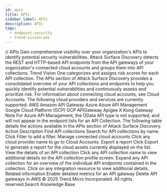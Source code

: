 ```yaml
---
id: apis
title: APIs
sidebar_label: APIs
description: APIs
tags:
  - endpoint-security
  - trend-vision-one
---
```


/*<![CDATA[*/ $('#title').html($('meta[name=map-description]').attr('content')); /*]]>*/ APIs Gain comprehensive visibility over your organization's APIs to identify potential security vulnerabilities. Attack Surface Discovery detects the REST and HTTP-based API endpoints from the API gateways of your organization's connected cloud accounts and groups them into API collections. Trend Vision One categorizes and assigns risk scores for each API collection. The APIs section of Attack Surface Discovery provides a consolidated overview of your API collections and endpoints to help you quickly identify potential vulnerabilities and continuously assess and prioritize risk. For information about connecting cloud accounts, see Cloud Accounts. The following cloud providers and services are currently supported: AWS Amazon API Gateway Azure Azure API Management Google Cloud Platform (GCP) GCP APIGateway Apigee X Kong Gateway Note For Azure API Management, the OData API type is not supported, and will not appear in the endpoint lists for an API Collection. The following table details the actions available in the APIs section of Attack Surface Discovery. Action Description Find API collections Search for API collections by name. Click Filter to add a filter. Manage connected cloud accounts Click any cloud provider name to go to Cloud Accounts. Export a report Click Export to generate a report for the cloud assets currently displayed on the list. View the details of an API collection Click any API collection name to view additional details on the API collection profile screen. Expand any API collection for an overview of the individual API endpoints contained in the collection. Click on any integration resource to view additional details. Related information Enable detailed metrics for an API gateway Delete API gateways in AWS © 2025 Trend Micro Incorporated. All rights reserved.Search Knowledge Base